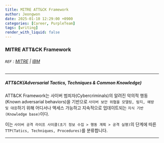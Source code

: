 ```yaml
---
title: MITRE ATT&CK Framework
author: Jeongwon
date: 2025-01-10 12:29:00 +0900
categories: [Career, PurpleTeam]
tags: [writing]
render_with_liquid: false
---
```

### MITRE ATT&CK Framework 

###### `REF` : [MITRE](https://attack.mitre.org/) | [IBM](https://www.ibm.com/think/topics/mitre-attack)

---
##### ATT&CK(Adversarial Tactics, Techniques & Common Knowledge)
 ATT&CK Framework는 사이버 범죄자(Cybercriminals)의 알려진 악의적 행동(Known adversarial behaviors)을 기반으로 `사이버 보안 위협을 모델링, 탐지, 예방 및 대응`하기 위해 어디서나 액세스 가능하고 지속적으로 업데이트되는 `지식 기반(Knowledge base)`이다.
 
 이는 `사이버 공격 라이프 사이클(초기 정보 수집 > 행동 계획 > 공격 실행)`의 단계에 따른 `TTP(Tatics, Techniques, Procedures)`를 분류합니다.
 
---
 

 



 

 

 




